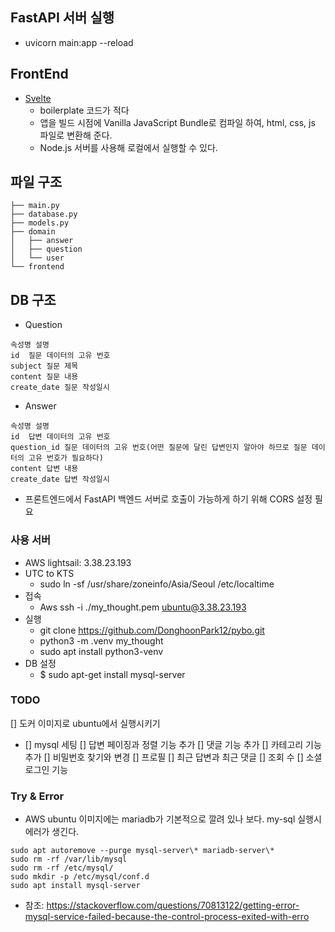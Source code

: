 ## FastAPI 서버 실행
* uvicorn main:app --reload


## FrontEnd
- [Svelte](https://svelte.dev/)
  - boilerplate 코드가 적다
  - 앱을 빌드 시점에  Vanilla JavaScript Bundle로 컴파일 하여, html, css, js 파일로 변환해 준다.
  - Node.js 서버를 사용해 로컬에서 실행할 수 있다.

## 파일 구조
```
├── main.py
├── database.py
├── models.py
├── domain
│   ├── answer
│   ├── question
│   └── user
└── frontend
```

## DB 구조
- Question
```
속성명	설명
id	질문 데이터의 고유 번호
subject	질문 제목
content	질문 내용
create_date	질문 작성일시
```

- Answer
```
속성명	설명
id	답변 데이터의 고유 번호
question_id	질문 데이터의 고유 번호(어떤 질문에 달린 답변인지 알아야 하므로 질문 데이터의 고유 번호가 필요하다)
content	답변 내용
create_date	답변 작성일시
```
- 프론트엔드에서 FastAPI 백엔드 서버로 호출이 가능하게 하기 위해 CORS 설정 필요

### 사용 서버
- AWS lightsail: 3.38.23.193
- UTC to KTS
  - sudo ln -sf /usr/share/zoneinfo/Asia/Seoul /etc/localtime
- 접속
  - Aws ssh -i ./my_thought.pem ubuntu@3.38.23.193
- 실행
  - git clone https://github.com/DonghoonPark12/pybo.git
  - python3 -m .venv my_thought
  - sudo apt install python3-venv
- DB 설정
  - $ sudo apt-get install mysql-server


### TODO  
[] 도커 이미지로 ubuntu에서 실행시키기
  - [] mysql 세팅
[] 답변 페이징과 정렬 기능 추가
[] 댓글 기능 추가
[] 카테고리 기능 추가
[] 비밀번호 찾기와 변경
[] 프로필
[] 최근 답변과 최근 댓글
[] 조회 수
[] 소셜 로그인 기능

### Try & Error
- AWS ubuntu 이미지에는 mariadb가 기본적으로 깔려 있나 보다. my-sql 실행시 에러가 생긴다.
```
sudo apt autoremove --purge mysql-server\* mariadb-server\*
sudo rm -rf /var/lib/mysql
sudo rm -rf /etc/mysql/
sudo mkdir -p /etc/mysql/conf.d
sudo apt install mysql-server
```
- 참조: https://stackoverflow.com/questions/70813122/getting-error-mysql-service-failed-because-the-control-process-exited-with-erro

